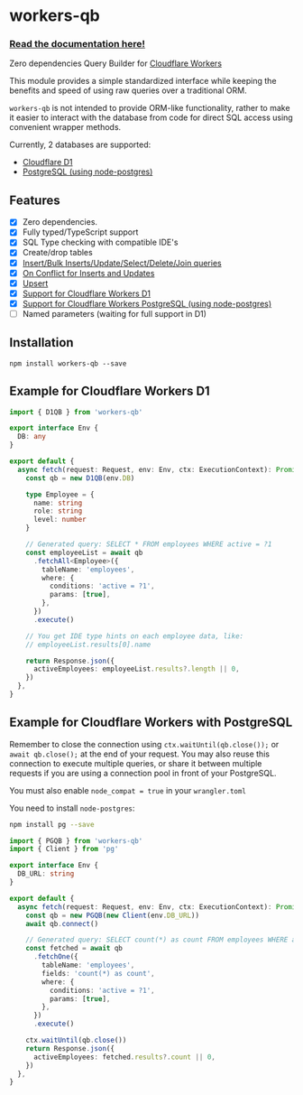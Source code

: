 # workers-qb

### [Read the documentation here!](https://workers-qb.massadas.com/)

Zero dependencies Query Builder for [Cloudflare Workers](https://developers.cloudflare.com/workers/)

This module provides a simple standardized interface while keeping the benefits and speed of using raw queries over a
traditional ORM.

`workers-qb` is not intended to provide ORM-like functionality, rather to make it easier to interact with the database
from code for direct SQL access using convenient wrapper methods.

Currently, 2 databases are supported:

- [Cloudflare D1](https://developers.cloudflare.com/d1/)
- [PostgreSQL (using node-postgres)](https://developers.cloudflare.com/workers/databases/connect-to-postgres/)

## Features

- [x] Zero dependencies.
- [x] Fully typed/TypeScript support
- [x] SQL Type checking with compatible IDE's
- [x] Create/drop tables
- [x] [Insert/Bulk Inserts/Update/Select/Delete/Join queries](https://workers-qb.massadas.com/basic-queries/)
- [x] [On Conflict for Inserts and Updates](https://workers-qb.massadas.com/advanced-queries/onConflict/)
- [x] [Upsert](https://workers-qb.massadas.com/advanced-queries/upsert/)
- [x] [Support for Cloudflare Workers D1](https://workers-qb.massadas.com/databases/cloudflare-d1/)
- [x] [Support for Cloudflare Workers PostgreSQL (using node-postgres)](https://workers-qb.massadas.com/databases/postgresql/)
- [ ] Named parameters (waiting for full support in D1)

## Installation

```
npm install workers-qb --save
```

## Example for Cloudflare Workers D1

```ts
import { D1QB } from 'workers-qb'

export interface Env {
  DB: any
}

export default {
  async fetch(request: Request, env: Env, ctx: ExecutionContext): Promise<Response> {
    const qb = new D1QB(env.DB)

    type Employee = {
      name: string
      role: string
      level: number
    }

    // Generated query: SELECT * FROM employees WHERE active = ?1
    const employeeList = await qb
      .fetchAll<Employee>({
        tableName: 'employees',
        where: {
          conditions: 'active = ?1',
          params: [true],
        },
      })
      .execute()

    // You get IDE type hints on each employee data, like:
    // employeeList.results[0].name

    return Response.json({
      activeEmployees: employeeList.results?.length || 0,
    })
  },
}
```

## Example for Cloudflare Workers with PostgreSQL

Remember to close the connection using `ctx.waitUntil(qb.close());` or `await qb.close();` at the end of your request.
You may also reuse this connection to execute multiple queries, or share it between multiple requests if you are using
a connection pool in front of your PostgreSQL.

You must also enable `node_compat = true` in your `wrangler.toml`

You need to install `node-postgres`:

```bash
npm install pg --save
```

```ts
import { PGQB } from 'workers-qb'
import { Client } from 'pg'

export interface Env {
  DB_URL: string
}

export default {
  async fetch(request: Request, env: Env, ctx: ExecutionContext): Promise<Response> {
    const qb = new PGQB(new Client(env.DB_URL))
    await qb.connect()

    // Generated query: SELECT count(*) as count FROM employees WHERE active = ?1 LIMIT 1
    const fetched = await qb
      .fetchOne({
        tableName: 'employees',
        fields: 'count(*) as count',
        where: {
          conditions: 'active = ?1',
          params: [true],
        },
      })
      .execute()

    ctx.waitUntil(qb.close())
    return Response.json({
      activeEmployees: fetched.results?.count || 0,
    })
  },
}
```

